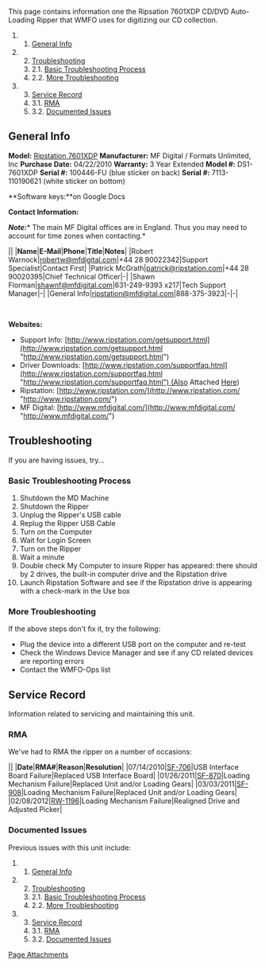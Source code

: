 This page contains information one the Ripsation 7601XDP CD/DVD Auto-Loading Ripper that WMFO uses for digitizing our CD collection.

1.  1. [General Info](https://wiki.wmfo.org/Operations/Reference_and_Hacks/CD_Ripper_7601XDP#General_Info)
2.  2. [Troubleshooting](https://wiki.wmfo.org/Operations/Reference_and_Hacks/CD_Ripper_7601XDP#Troubleshooting)
    1.  2.1. [Basic Troubleshooting Process](https://wiki.wmfo.org/Operations/Reference_and_Hacks/CD_Ripper_7601XDP#Basic_Troubleshooting_Process)
    2.  2.2. [More Troubleshooting](https://wiki.wmfo.org/Operations/Reference_and_Hacks/CD_Ripper_7601XDP#More_Troubleshooting)

3.  3. [Service Record](https://wiki.wmfo.org/Operations/Reference_and_Hacks/CD_Ripper_7601XDP#Service_Record)
    1.  3.1. [RMA](https://wiki.wmfo.org/Operations/Reference_and_Hacks/CD_Ripper_7601XDP#RMA)
    2.  3.2. [Documented Issues](https://wiki.wmfo.org/Operations/Reference_and_Hacks/CD_Ripper_7601XDP#Documented_Issues)

General Info
------------

**Model:** [Ripstation 7601XDP](http://www.ripstation.com/7601xdp.html "http://www.ripstation.com/7601xdp.html")
 **Manufacturer:** MF Digital / Formats Unlimited, Inc
 **Purchase Date:** 04/22/2010
 **Warranty:** 3 Year Extended
 **Model \#:** DS1-7601XDP
 **Serial \#:** 100446-FU (blue sticker on back)
 **Serial \#:** 7113-110190621 (white sticker on bottom)

**Software keys:**on Google Docs

**Contact Information:**

***Note:**** The main MF Digital offices are in England. Thus you may need to account for time zones when contacting.*

||
|**Name**|**E-Mail**|**Phone**|**Title**|**Notes**|
|Robert Warnock|[robertw@mfdigital.com](mailto:robertw@mfdigital.com "mailto:robertw@mfdigital.com")|+44 28 90022342|Support Specialist|Contact First|
|Patrick McGrath|[patrick@ripstation.com](mailto:patrick@ripstation.com "mailto:patrick@ripstation.com")|+44 28 90020395|Chief Technical Officer|-|
|Shawn Florman|[shawnf@mfdigital.com](mailto:shawnf@mfdigital.com "mailto:shawnf@mfdigital.com")|631-249-9393 x217|Tech Support Manager|-|
|General Info|[ripstation@mfdigital.com](mailto:ripstation@mfdigital.com "mailto:ripstation@mfdigital.com")|888-375-3923|-|-|

 

**Websites:**

-   Support Info: [http://www.ripstation.com/getsupport.html](http://www.ripstation.com/getsupport.html "http://www.ripstation.com/getsupport.html")
-   Driver Downloads: [http://www.ripstation.com/supportfaq.html](http://www.ripstation.com/supportfaq.html "http://www.ripstation.com/supportfaq.html") (Also Attached [Here](https://wiki.wmfo.org/Operations/Music_Department/Ripper-7601XDP#pageFiles "/Operations/Systems/Ripper-7601XDP/#pageFiles"))
-   Ripstation: [http://www.ripstation.com/](http://www.ripstation.com/ "http://www.ripstation.com/")
-   MF Digital: [http://www.mfdigital.com/](http://www.mfdigital.com/ "http://www.mfdigital.com/")

Troubleshooting
---------------

If you are having issues, try...

### Basic Troubleshooting Process

1.  Shutdown the MD Machine
2.  Shutdown the Ripper
3.  Unplug the Ripper's USB cable
4.  Replug the Ripper USB Cable
5.  Turn on the Computer
6.  Wait for Login Screen
7.  Turn on the Ripper
8.  Wait a minute
9.  Double check My Computer to insure Ripper has appeared: there should by 2 drives, the built-in computer drive and the Ripstation drive
10. Launch Ripstation Software and see if the Ripstation drive is appearing with a check-mark in the Use box

### More Troubleshooting

If the above steps don't fix it, try the following:

-   Plug the device into a different USB port on the computer and re-test
-   Check the Windows Device Manager and see if any CD related devices are reporting errors
-   Contact the WMFO-Ops list

Service Record
--------------

Information related to servicing and maintaining this unit.

### RMA

We've had to RMA the ripper on a number of occasions:

||
|**Date**|**RMA\#**|**Reason**|**Resolution**|
|07/14/2010|[SF-706](https://wiki.wmfo.org/@api/deki/files/389/=RA%2523SF-706.pdf "RA#SF-706.pdf")|USB Interface Board Failure|Replaced USB Interface Board|
|01/26/2011|[SF-870](https://wiki.wmfo.org/@api/deki/files/390/=RA%2523SF-870.pdf "RA#SF-870.pdf")|Loading Mechanism Failure|Replaced Unit and/or Loading Gears|
|03/03/2011|[SF-908](https://wiki.wmfo.org/@api/deki/files/391/=RA%2523SF-908.pdf "RA#SF-908.pdf")|Loading Mechanism Failure|Replaced Unit and/or Loading Gears|
|02/08/2012|[RW-1196](https://wiki.wmfo.org/@api/deki/files/405/=RA%2523RW-1196.pdf "/@api/deki/files/405/=RA%2523RW-1196.pdf")|Loading Mechanism Failure|Realigned Drive and Adjusted Picker|

### Documented Issues

Previous issues with this unit include:

1.  1. [General Info](#General_Info)
2.  2. [Troubleshooting](#Troubleshooting)
    1.  2.1. [Basic Troubleshooting Process](#Basic_Troubleshooting_Process)
    2.  2.2. [More Troubleshooting](#More_Troubleshooting)

3.  3. [Service Record](#Service_Record)
    1.  3.1. [RMA](#RMA)
    2.  3.2. [Documented Issues](#Documented_Issues)


[Page Attachments](https://wiki-files.wmfo.org/Operations/Reference_and_Hacks/CD_Ripper_7601XDP)
